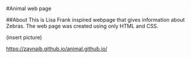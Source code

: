 #Animal web page

##About
This is Lisa Frank inspired webpage that gives information about Zebras. 
The web page was created using only HTML and CSS.

(insert picture)

https://zaynaib.github.io/animal.github.io/

